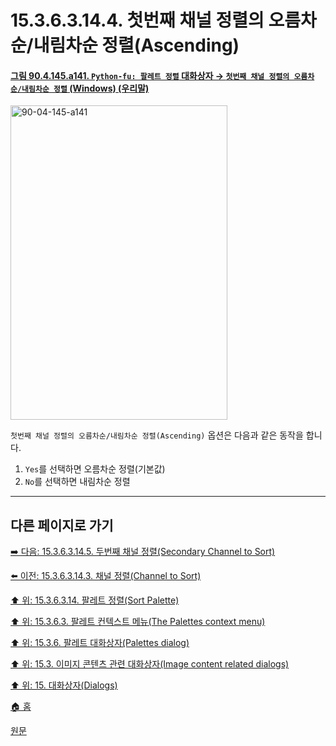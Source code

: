 # 15.3.6.3.14.4. 첫번째 채널 정렬의 오름차순/내림차순 정렬(Ascending)

<a id="90-04-145-a141"></a>

#### [그림 90.4.145.a141. `Python-fu: 팔레트 정렬` 대화상자 → `첫번째 채널 정렬의 오름차순/내림차순 정렬` (Windows) (우리말)](./90-04-0145-python_fu_palette_sort.md#90-04-145-a141)
<img width="347" height="503" alt="90-04-145-a141" src="https://github.com/user-attachments/assets/e1807d96-635e-4240-90c5-839471fc6eba" />

`첫번째 채널 정렬의 오름차순/내림차순 정렬(Ascending)` 옵션은 다음과 같은 동작을 합니다.

1. `Yes`를 선택하면 오름차순 정렬(기본값)
2. `No`를 선택하면 내림차순 정렬

***

## 다른 페이지로 가기

[➡️ 다음: 15.3.6.3.14.5. 두번째 채널 정렬(Secondary Channel to Sort)](./15-03-06-03-14-05-secondary_channel_to_sort.md)

[⬅️ 이전: 15.3.6.3.14.3. 채널 정렬(Channel to Sort)](./15-03-06-03-14-03-channel_to_sort.md)

[⬆️ 위: 15.3.6.3.14. 팔레트 정렬(Sort Palette)](./15-03-06-03-14-00-sort_palette.md)

[⬆️ 위: 15.3.6.3. 팔레트 컨텍스트 메뉴(The Palettes context menu)](./15-03-06-03-00-the_palettes_context_menu.md)

[⬆️ 위: 15.3.6. 팔레트 대화상자(Palettes dialog)](./15-03-06-00-palettes-dialog.md)

[⬆️ 위: 15.3. 이미지 콘텐츠 관련 대화상자(Image content related dialogs)](./15-03-00-image-content-related-dialogs.md)

[⬆️ 위: 15. 대화상자(Dialogs)](./15-00-dialogs.md)

[🏠 홈](./00-home.md)

[원문](https://docs.gimp.org/2.10/ko/gimp-palette-dialog.html#gimp-concepts-palettes-menu)
